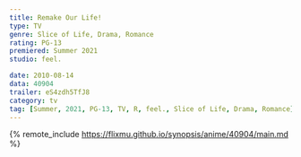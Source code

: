 ```yaml
---
title: Remake Our Life!
type: TV
genre: Slice of Life, Drama, Romance
rating: PG-13
premiered: Summer 2021
studio: feel.

date: 2010-08-14
data: 40904
trailer: eS4zdh5TfJ8
category: tv
tag: [Summer, 2021, PG-13, TV, R, feel., Slice of Life, Drama, Romance]
---
```

{% remote_include https://flixmu.github.io/synopsis/anime/40904/main.md %}
